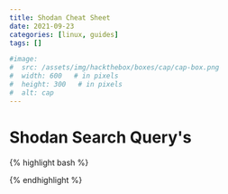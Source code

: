 ```yaml
---
title: Shodan Cheat Sheet
date: 2021-09-23
categories: [linux, guides]
tags: []

#image:
#  src: /assets/img/hackthebox/boxes/cap/cap-box.png
#  width: 600   # in pixels
#  height: 300   # in pixels
#  alt: cap
---
```

# Shodan Search Query's

{% highlight bash %}

{% endhighlight %}
